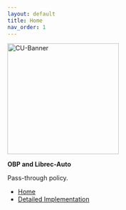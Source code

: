 ```yaml
---
layout: default
title: Home
nav_order: 1
---
```


<img src='https://www.colorado.edu/profiles/express/themes/ucb/images/cu-boulder-logo-text-black.svg' width='250' alt='CU-Banner'>

**OBP and Librec-Auto**

Pass-through policy.

- [Home](index)
- [Detailed Implementation](03-projects)
